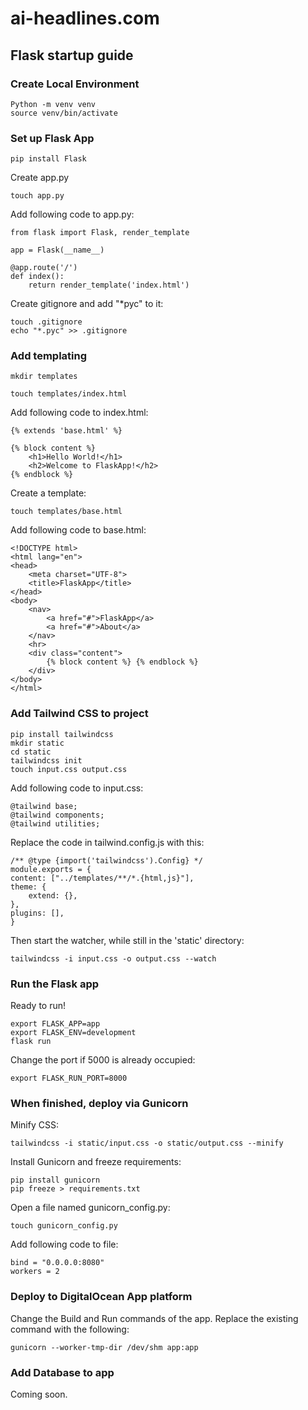 # ai-headlines.com

## Flask startup guide

### Create Local Environment

    Python -m venv venv
    source venv/bin/activate

### Set up Flask App

    pip install Flask

Create app.py

    touch app.py

Add following code to app.py:

    from flask import Flask, render_template

    app = Flask(__name__)

    @app.route('/')
    def index():
        return render_template('index.html')

Create gitignore and add "*pyc" to it:

    touch .gitignore
    echo "*.pyc" >> .gitignore

### Add templating

    mkdir templates

    touch templates/index.html

Add following code to index.html:

    {% extends 'base.html' %}

    {% block content %}
        <h1>Hello World!</h1>
        <h2>Welcome to FlaskApp!</h2>
    {% endblock %}

Create a template:

    touch templates/base.html

Add following code to base.html:

    <!DOCTYPE html>
    <html lang="en">
    <head>
        <meta charset="UTF-8">
        <title>FlaskApp</title>
    </head>
    <body>
        <nav>
            <a href="#">FlaskApp</a>
            <a href="#">About</a>
        </nav>
        <hr>
        <div class="content">
            {% block content %} {% endblock %}
        </div>
    </body>
    </html>

### Add Tailwind CSS to project

    pip install tailwindcss
    mkdir static
    cd static
    tailwindcss init
    touch input.css output.css

Add following code to input.css:

    @tailwind base;
    @tailwind components;
    @tailwind utilities;

Replace the code in tailwind.config.js with this:

    /** @type {import('tailwindcss').Config} */
    module.exports = {
    content: ["../templates/**/*.{html,js}"],
    theme: {
        extend: {},
    },
    plugins: [],
    }

Then start the watcher, while still in the 'static' directory:

    tailwindcss -i input.css -o output.css --watch


### Run the Flask app
Ready to run!

    export FLASK_APP=app
    export FLASK_ENV=development
    flask run

Change the port if 5000 is already occupied: 

    export FLASK_RUN_PORT=8000

### When finished, deploy via Gunicorn

Minify CSS:

    tailwindcss -i static/input.css -o static/output.css --minify

Install Gunicorn and freeze requirements:

    pip install gunicorn
    pip freeze > requirements.txt

Open a file named gunicorn_config.py:

    touch gunicorn_config.py

Add following code to file:

    bind = "0.0.0.0:8080"
    workers = 2

### Deploy to DigitalOcean App platform

Change the Build and Run commands of the app. Replace the existing command with the following:

    gunicorn --worker-tmp-dir /dev/shm app:app

### Add Database to app

Coming soon. 